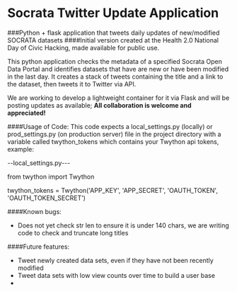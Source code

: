 # Socrata Twitter Update Application
###Python + flask application that tweets daily updates of new/modified SOCRATA datasets
####Initial version created at the Health 2.0 National Day of Civic Hacking, made available for public use.

This python application checks the metadata of a specified Socrata Open Data Portal and identifies datasets that have are new or have been modified in the last day.  It creates a stack of tweets containing the title and a link to the dataset, then tweets it to Twitter via API.  

We are working to develop a lightweight container for it via Flask and will be posting updates as available; **All collaboration is welcome and appreciated!**

####Usage of Code:
This code expects a local_settings.py (locally) or prod_settings.py (on production server) file in the project directory with a variable called twython_tokens which contains your Twython api tokens, example:

--local_settings.py---

from twython import Twython

twython_tokens = Twython('APP_KEY', 'APP_SECRET', 'OAUTH_TOKEN', 'OAUTH_TOKEN_SECRET')

####Known bugs:
* Does not yet check str len to ensure it is under 140 chars, we are writing code to check and truncate long titles


####Future features:
* Tweet newly created data sets, even if they have not been recently modified
* Tweet data sets with low view counts over time to build a user base
* 
